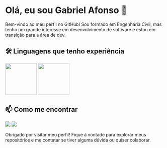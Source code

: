 # Olá, eu sou Gabriel Afonso 👋

Bem-vindo ao meu perfil no GitHub! Sou formado em Engenharia Civil, mas tenho um grande interesse em desenvolvimento de software e estou em transição para a área de dev.

## 🛠️ Linguagens que tenho experiência
 <img src="https://cdn.jsdelivr.net/gh/devicons/devicon@latest/icons/java/java-original-wordmark.svg" width="100" height="100" /> <img src="https://cdn.jsdelivr.net/gh/devicons/devicon@latest/icons/python/python-original-wordmark.svg"  width="100" height="100" />
          

       
          

## 📫 Como me encontrar

<div>
<a href = "mailto:gabriel.afonso.developer@gmail.com"><img loading="lazy" src="https://img.shields.io/badge/Gmail-D14836?style=for-the-badge&logo=gmail&logoColor=white" target="_blank"></a>
<a href="https://www.linkedin.com/in/o-gabriel-afonso/" target="_blank"><img loading="lazy" src="https://img.shields.io/badge/-LinkedIn-%230077B5?style=for-the-badge&logo=linkedin&logoColor=white" target="_blank"></a>   
</div>



Obrigado por visitar meu perfil! Fique à vontade para explorar meus repositórios e me contatar se tiver alguma dúvida ou quiser colaborar.
